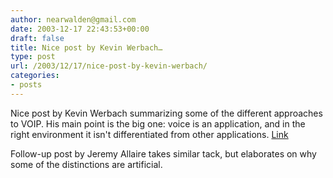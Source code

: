 ```yaml
---
author: nearwalden@gmail.com
date: 2003-12-17 22:43:53+00:00
draft: false
title: Nice post by Kevin Werbach…
type: post
url: /2003/12/17/nice-post-by-kevin-werbach/
categories:
- posts
---
```


Nice post by Kevin Werbach summarizing some of the different approaches to VOIP.  His main point is the big one:  voice is an application, and in the right environment it isn't differentiated from other applications.  [Link](//werbach.com/blog/2003/12/14.html#a1337')

Follow-up post by Jeremy Allaire takes similar tack, but elaborates on why some of the distinctions are artificial.



